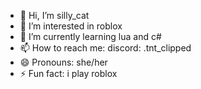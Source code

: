 - 👋 Hi, I’m silly_cat
- 👀 I’m interested in roblox
- 🌱 I’m currently learning lua and c#
- 📫 How to reach me: discord: .tnt_clipped
- 😄 Pronouns: she/her
- ⚡ Fun fact: i play roblox

<!---
imsillycatlmao/imsillycatlmao is a ✨ special ✨ repository because its `README.md` (this file) appears on your GitHub profile.
You can click the Preview link to take a look at your changes.
--->
